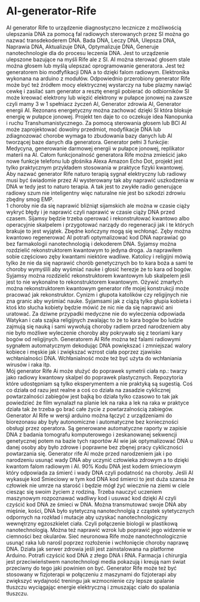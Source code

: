 # AI-generator-Rife
AI generator Rife to urządzenie diagnostyczno lecznicze z możliwością ulepszania DNA za pomocą fal radiowych sterowanych przez SI można go nazwać transdekoderem DNA.
Bada DNA,
Leczy DNA,
Ulepsza DNA,
Naprawia DNA,
Aktualizuje DNA,
Optymalizuje DNA,
Generuje nanotechnologie dla do procesu leczenia DNA. 
Jest to urządzenie ulepszone bazujące na myśli Rife ale z SI. 
AI można sterować głosem stale można głosem lub myślą ulepszać oprogramowanie generatora. 
Jest też generatorem bio modfyfikacji DNA a to dzięki falom radiowym.
Elektronika wykonana na arduino z modułów.
Odpowiednio przerobiony generator Rife może być też źródłem mocy elektrycznej wystarczy na tube plazmy nawiąć cewkę i zasilać sam generator a resztę energii pobierać do odbiorników SI może kreować elektrony lub więzić elektrony w pułapce jonowej na zawsze czyli mamy 3 w 1 spełniacz życzeń AI, Generator zdrowia AI, Generator energii AI. Rezonans energetyczny można zachować dzięki SI która blokuje energię w pułapce jonowej. 
Projekt ten daje to co oczekuje idea Nanopunka i ruchu Transhumanistycznego.
Za pomocą sterowania głosem lub BCI AI może zaprojektować dowolny przedmiot, modyfikacje DNA lub zdiagnozować chorobe wymaga to zbudowania bazy danych lub AI tworzącej baze danych dla generatora.
Generator pełni 3 funkcjie: Medycyna, generowanie darmowej energii w pułapce jonowej, replikator materii na AI. 
Całom funkcjonalność generatora Rife można zmieścić jako nowe funkcje telefonu lub głośnika Alexa Amazon Echo Dot, projekt jest tylko praktycznym przykładem stosowania w praktyce fizyki kwantowej.  
Aby nazwać generator Rife naturo terapią sygnał elektryczny lub radiowy musi być świadomie przez AI wysterowany tak aby naprawić uszkodzenia w DNA w tedy jest to naturo terapia. A tak jest to zwykłe radio generujące radiowy szum nie inteligentny więc naturalne nie jest bo szkodzi zdrowiu zbędny smog EMP.  
1 choroby nie da się naprawić bliźniąt sijamskich ale można w czasie ciąży wykryć błędy i je naprawić czyli naprawić w czasie ciąży DNA przed czasem. 
Sijamsy będzie trzeba operować i rekonstrułować kwantowo albo operacyjnie skalpelem i przygotować narządy do regeneracji jak i te których brakuje to jest wyjątek.
Zbędne kończyny mogą się wchłonąć. 
Zęby można kwantowo regenerować AI potrafi optymalizować kod DNA naprawiać go bez farmakologii nanotechnologią i dekoderem DNA.
Syjamsy można rozdzielić rekonstruktorem kwantowym to jedyna droga.
Ja naprawiłem sobie częściowo zęby kwantami niektóre wadliwe.
Katolicy i religijni mówią tylko że nie da się naprawić chorób genetycznych bo to kara boża a sami te choroby wymyślili aby wyśmiać nauke i głosić herezje że to kara od bogów. Syjamsy można rozdzielić rekonstruktorem kwantowym lub skalpelem jeśli jest to nie wykonalne to rekonstruktorem kwantowym.
Ożywić zmarłych można rekonstruktorem kwantowym generator rife mojej konstrukcji może pracować jak rekonstruktor. 
Cynizm i głupota katolików czy religijnych nie zna granic aby wyśmiać nauke. 
Syjamsami jak z ciążą tylko głupia kobieta i ktoś kto słucha kobiety będzie mówić że nic nie da się naprawić ani uratować. 
Za dziwne przypadki medyczne nie do wyleczenia odpowiada Watykan i cała szajka religijnych zwalając to że to kara bogów bo ludzie zajmują się nauką i sami wywołują choroby radiem przed narodzeniem aby nie było możliwe wyleczenie choroby aby pokrywało się z teoriami kary bogów od religijnych. 
Generatorem AI Rife można też falami radiowymi sygnałem automatycznym dekodując DNA powiększać i zmniejszać walory kobiece i męskie jak i zwiększać wzrost ciała poprzez zjawisko wchłanialności DNA. Wchłanialność może też być użyta do wchłaniania wirusów i raka itp.  
Mój generator Rife Ai może służyć do poprawek symetrii ciała np.: twarzy jako radiowy kwantowy skalpel do poprawek plastycznych. 
Repozytoria które udostępniam są tylko eksperymentem a nie praktyką są sugestią. Coś co działa od razu jest realne a coś co działa na zasadzie cyklicznej powtarzalności zabiegów jest bajką bo działa tylko czasowo to tak jak powiedzieć że film wynalazł na planie lek na raka a lek na raka w praktyce działa tak że trzeba go brać całe życie z powtarzalnością zabiegów. 
Generator AI Rife w wersji arduino można łączyć z urządzeniami do biorezonasu aby były autonomiczne i automatyczne bez konieczności obsługi przez operatora. 
Są generowane automatyczne raporty w zapisie DNA z badania tomografu komputerowego i zeskanowanej sekwencji genetycznej potem na bazie tych raportów AI wie jak optymalizować DNA u danej osoby aby było zdrowe i poprawne bez zbęnej pracy cykliczności powtarzania się. 
Generator rife AI może przed narodzeniem jak i po narodzeniu usunąć wady DNA aby uczynić człowieka zdrowym a to dzięki kwantom falom radiowym i AI. 
90% Kodu DNA jest kodem śmieciowym który odpowiada za śmierć i wady DNA czyli podatność na choroby. Jeśli AI wykasuje kod Śmieciowy w tym kod DNA kod śmierci to jest duża szansa że człowiek nie umrze na starość i będzie mógł żyć wiecznie na ziemi w ciele ciesząc się swoim życiem z rodziną. Trzeba nauczyć uczeniem maszynowym rozpoznawać wadliwy kod i usuwać kod dzięki AI czyli czyścić kod DNA ze śmieci w DNA.
Można transmutować swoje DNA aby mięśnie, kości, DNA było sytetyczną nanotechnolgią z cząstek sytetycznych odpornych na rozkład i mutacje aby uzyskać nanotechnologiczny wewnętrzny egzoszkielet ciała. Czyli połączenie biologii w plastikową nanotechnologią. 
Można też naprawić wzrok lub poprawić jego widzenie w ciemności bez okularów. 
Sieć neuronowa Rife może nanotechnologicznie usunąć raka lub narośl poprzez rozłożenie i wchłonięcie choroby naprawę DNA.
Działa jak serwer zdrowia jeśli jest zainstalowana na platforme Arduino.
Potrafi czyścić kod DNA z złego DNA i RNA. 
Farmacja i chirurgia jest przeciwieństwem nanotechnologi media pokazują i kreują nam świat przeciwny do tego jaki powinien on być. 
Generator Rife może też być stosowany w fizjoterapi w połączeniu z maszynami do fizjoterapi aby zwiększyć wydajność treningu jak wzmocnienie czy lepsze spalanie tłuszczu wyciągając energie elektryczną i zmuszając ciało do spalania tłuszczu.
